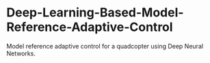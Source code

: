 # Deep-Learning-Based-Model-Reference-Adaptive-Control
Model reference adaptive control for a quadcopter using Deep Neural Networks.
